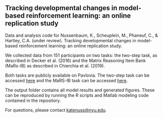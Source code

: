 ## Tracking developmental changes in model-based reinforcement learning: an online replication study ##

Data and analysis code for Nussenbaum, K., Scheuplein, M., Phaneuf, C., & Hartley, C.A. (under review). 
Tracking developmental changes in model-based reinforcement learning: an online replication study.

We collected data from 151 participants on two tasks: the two-step task, as described in Decker et al. (2016)
and the Matrix Reasoning Item Bank (MaRs-IB) as described in Chierchia et al. (2019). 

Both tasks are publicly available on Pavlovia. The two-step task can be accessed [here](https://pavlovia.org/hartleylabnyu/space-task) 
and the MaRS-IB task can be accessed [here](https://pavlovia.org/hartleylabnyu/mars).

The output folder contains all model results and generated figures. 
These can be reproduced by running the R scripts and Matlab modeling code contained in the repository.

For questions, please contact katenuss@nyu.edu.
